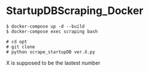 # StartupDBScraping_Docker

```$ docker-compose up -d --build```  
```$ docker-compose exec scraping bash```  

```# cd opt```  
```# git clone ```  
```# python scrape_startupDB ver.X.py```  

X is supposed to be the lastest number

